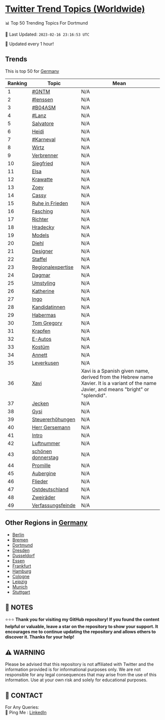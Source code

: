 [Twitter Trend Topics (Worldwide)](https://github.com/ErcinDedeoglu/Twitter-Trend-Topics)
==========


📊 Top 50 Trending Topics For Dortmund

📆 Last Updated: `2023-02-16 23:16:53 UTC`

🔧 Updated every 1 hour!


## Trends

This is top 50 for [Germany](</Germany>)

| Ranking | Topic | Mean |
| ------- | ------------ | ------------ |
| 1 | [#GNTM](http://twitter.com/search?q=%23GNTM) | N/A |
| 2 | [#lenssen](http://twitter.com/search?q=%23lenssen) | N/A |
| 3 | [#B04ASM](http://twitter.com/search?q=%23B04ASM) | N/A |
| 4 | [#Lanz](http://twitter.com/search?q=%23Lanz) | N/A |
| 5 | [Salvatore](http://twitter.com/search?q=Salvatore) | N/A |
| 6 | [Heidi](http://twitter.com/search?q=Heidi) | N/A |
| 7 | [#Karneval](http://twitter.com/search?q=%23Karneval) | N/A |
| 8 | [Wirtz](http://twitter.com/search?q=Wirtz) | N/A |
| 9 | [Verbrenner](http://twitter.com/search?q=Verbrenner) | N/A |
| 10 | [Siegfried](http://twitter.com/search?q=Siegfried) | N/A |
| 11 | [Elsa](http://twitter.com/search?q=Elsa) | N/A |
| 12 | [Krawatte](http://twitter.com/search?q=Krawatte) | N/A |
| 13 | [Zoey](http://twitter.com/search?q=Zoey) | N/A |
| 14 | [Cassy](http://twitter.com/search?q=Cassy) | N/A |
| 15 | [Ruhe in Frieden](http://twitter.com/search?q=Ruhe+in+Frieden) | N/A |
| 16 | [Fasching](http://twitter.com/search?q=Fasching) | N/A |
| 17 | [Richter](http://twitter.com/search?q=Richter) | N/A |
| 18 | [Hradecky](http://twitter.com/search?q=Hradecky) | N/A |
| 19 | [Models](http://twitter.com/search?q=Models) | N/A |
| 20 | [Diehl](http://twitter.com/search?q=Diehl) | N/A |
| 21 | [Designer](http://twitter.com/search?q=Designer) | N/A |
| 22 | [Staffel](http://twitter.com/search?q=Staffel) | N/A |
| 23 | [Regionalexpertise](http://twitter.com/search?q=Regionalexpertise) | N/A |
| 24 | [Dagmar](http://twitter.com/search?q=Dagmar) | N/A |
| 25 | [Umstyling](http://twitter.com/search?q=Umstyling) | N/A |
| 26 | [Katherine](http://twitter.com/search?q=Katherine) | N/A |
| 27 | [Ingo](http://twitter.com/search?q=Ingo) | N/A |
| 28 | [Kandidatinnen](http://twitter.com/search?q=Kandidatinnen) | N/A |
| 29 | [Habermas](http://twitter.com/search?q=Habermas) | N/A |
| 30 | [Tom Gregory](http://twitter.com/search?q=Tom+Gregory) | N/A |
| 31 | [Krapfen](http://twitter.com/search?q=Krapfen) | N/A |
| 32 | [E-Autos](http://twitter.com/search?q=E-Autos) | N/A |
| 33 | [Kostüm](http://twitter.com/search?q=Kost%c3%bcm) | N/A |
| 34 | [Annett](http://twitter.com/search?q=Annett) | N/A |
| 35 | [Leverkusen](http://twitter.com/search?q=Leverkusen) | N/A |
| 36 | [Xavi](http://twitter.com/search?q=Xavi) | Xavi is a Spanish given name, derived from the Hebrew name Xavier. It is a variant of the name Javier, and means "bright" or "splendid". |
| 37 | [Jecken](http://twitter.com/search?q=Jecken) | N/A |
| 38 | [Gysi](http://twitter.com/search?q=Gysi) | N/A |
| 39 | [Steuererhöhungen](http://twitter.com/search?q=Steuererh%c3%b6hungen) | N/A |
| 40 | [Herr Gersemann](http://twitter.com/search?q=Herr+Gersemann) | N/A |
| 41 | [Intro](http://twitter.com/search?q=Intro) | N/A |
| 42 | [Luftnummer](http://twitter.com/search?q=Luftnummer) | N/A |
| 43 | [schönen donnerstag](http://twitter.com/search?q=sch%c3%b6nen+donnerstag) | N/A |
| 44 | [Promille](http://twitter.com/search?q=Promille) | N/A |
| 45 | [Aubergine](http://twitter.com/search?q=Aubergine) | N/A |
| 46 | [Flieder](http://twitter.com/search?q=Flieder) | N/A |
| 47 | [Ostdeutschland](http://twitter.com/search?q=Ostdeutschland) | N/A |
| 48 | [Zweiräder](http://twitter.com/search?q=Zweir%c3%a4der) | N/A |
| 49 | [Verfassungsfeinde](http://twitter.com/search?q=Verfassungsfeinde) | N/A |



## Other Regions in [Germany](</Germany>)

* [Berlin](</Germany/Berlin.md>)
* [Bremen](</Germany/Bremen.md>)
* [Dortmund](</Germany/Dortmund.md>)
* [Dresden](</Germany/Dresden.md>)
* [Dusseldorf](</Germany/Dusseldorf.md>)
* [Essen](</Germany/Essen.md>)
* [Frankfurt](</Germany/Frankfurt.md>)
* [Hamburg](</Germany/Hamburg.md>)
* [Cologne](</Germany/Cologne.md>)
* [Leipzig](</Germany/Leipzig.md>)
* [Munich](</Germany/Munich.md>)
* [Stuttgart](</Germany/Stuttgart.md>)



## 📝 NOTES

⭐⭐⭐ **Thank you for visiting my GitHub repository! If you found the content helpful or valuable, leave a star on the repository to show your support. It encourages me to continue updating the repository and allows others to discover it. Thanks for your help!**


## ⚠️ WARNING

Please be advised that this repository is not affiliated with Twitter and the information provided is for informational purposes only. We are not responsible for any legal consequences that may arise from the use of this information. Use at your own risk and solely for educational purposes.


## 📨 CONTACT

 For Any Queries:  
            🏓 Ping Me : [LinkedIn](https://www.linkedin.com/in/ercindedeoglu/)

